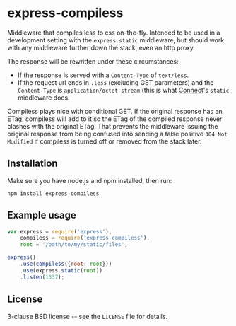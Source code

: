 express-compiless
=================

Middleware that compiles less to css on-the-fly. Intended to be used
in a development setting with the `express.static` middleware, but
should work with any middleware further down the stack, even an http
proxy.

The response will be rewritten under these circumstances:

* If the response is served with a `Content-Type` of `text/less`.
* If the request url ends in `.less` (excluding GET parameters) and
  the `Content-Type` is `application/octet-stream` (this is what
  <a href="https://github.com/senchalabs/connect">Connect</a>'s `static`
  middleware does.

Compiless plays nice with conditional GET. If the original response
has an ETag, compiless will add to it so the ETag of the compiled
response never clashes with the original ETag. That prevents the
middleware issuing the original response from being confused into
sending a false positive `304 Not Modified` if compiless is turned
off or removed from the stack later.


Installation
------------

Make sure you have node.js and npm installed, then run:

    npm install express-compiless

Example usage
-------------

```javascript
var express = require('express'),
    compiless = require('express-compiless'),
    root = '/path/to/my/static/files';

express()
    .use(compiless({root: root}))
    .use(express.static(root))
    .listen(1337);
```

License
-------

3-clause BSD license -- see the `LICENSE` file for details.
